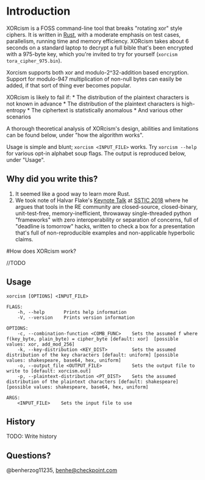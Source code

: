 # Introduction

XORcism is a FOSS command-line tool that breaks "rotating xor" style ciphers. It is written in [Rust](https://www.rust-lang.org/), with a moderate emphasis on test cases, parallelism, running time and memory efficiency. XORcism takes about 6 seconds on a standard laptop to decrypt a full bible that's been encrypted with a 975-byte key, which you're invited to try for yourself (`xorcism tora_cipher_975.bin`).

Xorcism supports both xor and modulo-2^32-addition based encryption. Support for modulo-947 multiplication of non-null bytes can easily be added, if that sort of thing ever becomes popular.

XORcism is likely to fail if:
    * The distribution of the plaintext characters is not known in advance
    * The distribution of the plaintext characters is high-entropy
    * The ciphertext is statistically anomalous
    * And various other scenarios 

A thorough theoretical analysis of XORcism's design, abilities and limitations can be found below, under "how the algorithm works".

Usage is simple and blunt; `xorcism <INPUT_FILE>` works. Try `xorcism --help` for various opt-in alphabet soup flags. The output is reproduced below, under "Usage". 

## Why did you write this?

1. It seemed like a good way to learn more Rust.
2. We took note of Halvar Flake's [Keynote Talk](https://www.sstic.org/media/SSTIC2018/SSTIC-actes/2018_ouverture/SSTIC2018-Slides-2018_ouverture-flake.pdf) at [SSTIC 2018](https://www.sstic.org) where he argues that tools in the RE community are closed-source, closed-binary, unit-test-free, memory-inefficient, throwaway single-threaded python "frameworks" with zero interoperability or separation of concerns, full of "deadline is tomorrow" hacks, written to check a box for a presentation that's full of non-reproducible examples and non-applicable hyperbolic claims.

#How does XORcism work?

//TODO


## Usage

```
xorcism [OPTIONS] <INPUT_FILE>

FLAGS:
    -h, --help       Prints help information
    -V, --version    Prints version information

OPTIONS:
    -c, --combination-function <COMB_FUNC>    Sets the assumed f where f(key_byte, plain_byte) = cipher_byte [default: xor]  [possible values: xor, add_mod_256]
    -k, --key-distribution <KEY_DIST>         Sets the assumed distribution of the key characters [default: uniform] [possible values: shakespeare, base64, hex, uniform]
    -o, --output_file <OUTPUT_FILE>           Sets the output file to write to [default: xorcism.out]
    -p, --plaintext-distribution <PT_DIST>    Sets the assumed distribution of the plaintext characters [default: shakespeare] [possible values: shakespeare, base64, hex, uniform]

ARGS:
    <INPUT_FILE>    Sets the input file to use
```

## History

TODO: Write history

## Questions?

@benherzog11235, benhe@checkpoint.com
